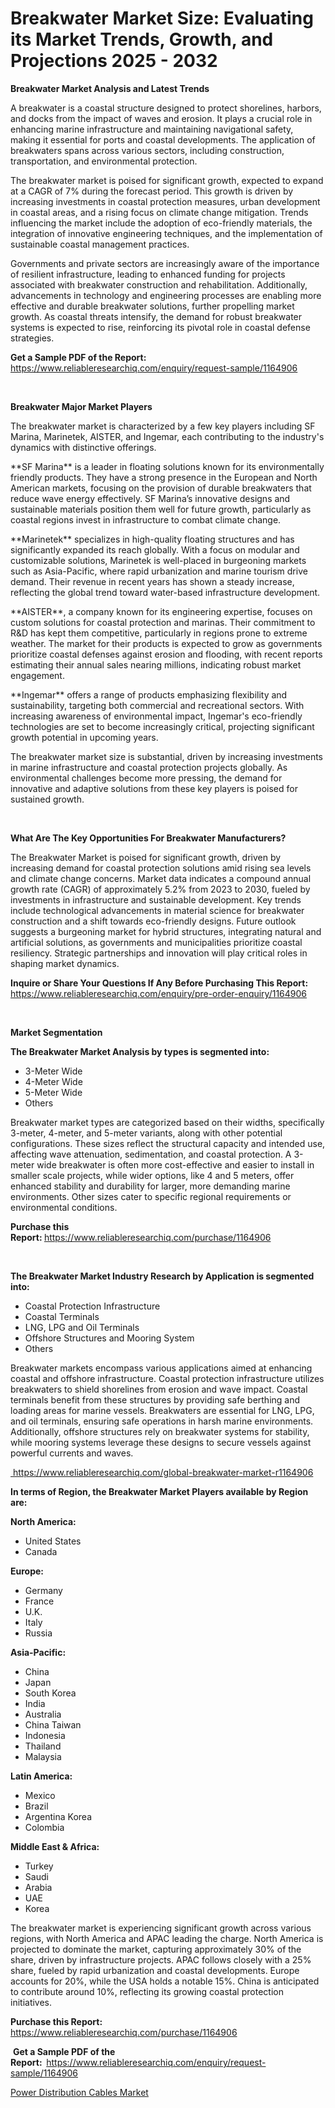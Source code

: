 <p><h1>Breakwater Market Size: Evaluating its Market Trends, Growth, and Projections 2025 - 2032</h1></p><p><strong>Breakwater Market Analysis and Latest Trends</strong></p>
<p><p>A breakwater is a coastal structure designed to protect shorelines, harbors, and docks from the impact of waves and erosion. It plays a crucial role in enhancing marine infrastructure and maintaining navigational safety, making it essential for ports and coastal developments. The application of breakwaters spans across various sectors, including construction, transportation, and environmental protection.</p><p>The breakwater market is poised for significant growth, expected to expand at a CAGR of 7% during the forecast period. This growth is driven by increasing investments in coastal protection measures, urban development in coastal areas, and a rising focus on climate change mitigation. Trends influencing the market include the adoption of eco-friendly materials, the integration of innovative engineering techniques, and the implementation of sustainable coastal management practices. </p><p>Governments and private sectors are increasingly aware of the importance of resilient infrastructure, leading to enhanced funding for projects associated with breakwater construction and rehabilitation. Additionally, advancements in technology and engineering processes are enabling more effective and durable breakwater solutions, further propelling market growth. As coastal threats intensify, the demand for robust breakwater systems is expected to rise, reinforcing its pivotal role in coastal defense strategies.</p></p>
<p><strong>Get a Sample PDF of the Report:&nbsp;</strong> <a href="https://www.reliableresearchiq.com/enquiry/request-sample/1164906?utm_campaign=2927&utm_medium=2&utm_source=Github&utm_content=ia&utm_term=07042025&utm_id=breakwater">https://www.reliableresearchiq.com/enquiry/request-sample/1164906</a></p>
<p>&nbsp;</p>
<p><strong>Breakwater Major Market Players</strong></p>
<p><p>The breakwater market is characterized by a few key players including SF Marina, Marinetek, AISTER, and Ingemar, each contributing to the industry's dynamics with distinctive offerings.</p><p>**SF Marina** is a leader in floating solutions known for its environmentally friendly products. They have a strong presence in the European and North American markets, focusing on the provision of durable breakwaters that reduce wave energy effectively. SF Marina’s innovative designs and sustainable materials position them well for future growth, particularly as coastal regions invest in infrastructure to combat climate change.</p><p>**Marinetek** specializes in high-quality floating structures and has significantly expanded its reach globally. With a focus on modular and customizable solutions, Marinetek is well-placed in burgeoning markets such as Asia-Pacific, where rapid urbanization and marine tourism drive demand. Their revenue in recent years has shown a steady increase, reflecting the global trend toward water-based infrastructure development.</p><p>**AISTER**, a company known for its engineering expertise, focuses on custom solutions for coastal protection and marinas. Their commitment to R&D has kept them competitive, particularly in regions prone to extreme weather. The market for their products is expected to grow as governments prioritize coastal defenses against erosion and flooding, with recent reports estimating their annual sales nearing millions, indicating robust market engagement.</p><p>**Ingemar** offers a range of products emphasizing flexibility and sustainability, targeting both commercial and recreational sectors. With increasing awareness of environmental impact, Ingemar's eco-friendly technologies are set to become increasingly critical, projecting significant growth potential in upcoming years.</p><p>The breakwater market size is substantial, driven by increasing investments in marine infrastructure and coastal protection projects globally. As environmental challenges become more pressing, the demand for innovative and adaptive solutions from these key players is poised for sustained growth.</p></p>
<p>&nbsp;</p>
<p><strong>What Are The Key Opportunities For Breakwater Manufacturers?</strong></p>
<p><p>The Breakwater Market is poised for significant growth, driven by increasing demand for coastal protection solutions amid rising sea levels and climate change concerns. Market data indicates a compound annual growth rate (CAGR) of approximately 5.2% from 2023 to 2030, fueled by investments in infrastructure and sustainable development. Key trends include technological advancements in material science for breakwater construction and a shift towards eco-friendly designs. Future outlook suggests a burgeoning market for hybrid structures, integrating natural and artificial solutions, as governments and municipalities prioritize coastal resiliency. Strategic partnerships and innovation will play critical roles in shaping market dynamics.</p></p>
<p><strong>Inquire or Share Your Questions If Any Before Purchasing This Report:</strong> <a href="https://www.reliableresearchiq.com/enquiry/pre-order-enquiry/1164906?utm_campaign=2927&utm_medium=2&utm_source=Github&utm_content=ia&utm_term=07042025&utm_id=breakwater">https://www.reliableresearchiq.com/enquiry/pre-order-enquiry/1164906</a></p>
<p>&nbsp;</p>
<p><strong>Market Segmentation</strong></p>
<p><strong>The Breakwater Market Analysis by types is segmented into:</strong></p>
<p><ul><li>3-Meter Wide</li><li>4-Meter Wide</li><li>5-Meter Wide</li><li>Others</li></ul></p>
<p><p>Breakwater market types are categorized based on their widths, specifically 3-meter, 4-meter, and 5-meter variants, along with other potential configurations. These sizes reflect the structural capacity and intended use, affecting wave attenuation, sedimentation, and coastal protection. A 3-meter wide breakwater is often more cost-effective and easier to install in smaller scale projects, while wider options, like 4 and 5 meters, offer enhanced stability and durability for larger, more demanding marine environments. Other sizes cater to specific regional requirements or environmental conditions.</p></p>
<p><strong>Purchase this Report:&nbsp;</strong><a href="https://www.reliableresearchiq.com/purchase/1164906?utm_campaign=2927&utm_medium=2&utm_source=Github&utm_content=ia&utm_term=07042025&utm_id=breakwater">https://www.reliableresearchiq.com/purchase/1164906</a></p>
<p>&nbsp;</p>
<p><strong>The Breakwater Market Industry Research by Application is segmented into:</strong></p>
<p><ul><li>Coastal Protection Infrastructure</li><li>Coastal Terminals</li><li>LNG, LPG and Oil Terminals</li><li>Offshore Structures and Mooring System</li><li>Others</li></ul></p>
<p><p>Breakwater markets encompass various applications aimed at enhancing coastal and offshore infrastructure. Coastal protection infrastructure utilizes breakwaters to shield shorelines from erosion and wave impact. Coastal terminals benefit from these structures by providing safe berthing and loading areas for marine vessels. Breakwaters are essential for LNG, LPG, and oil terminals, ensuring safe operations in harsh marine environments. Additionally, offshore structures rely on breakwater systems for stability, while mooring systems leverage these designs to secure vessels against powerful currents and waves.</p></p>
<p><a href="https://www.reliableresearchiq.com/global-breakwater-market-r1164906?utm_campaign=2927&utm_medium=2&utm_source=Github&utm_content=ia&utm_term=07042025&utm_id=breakwater">&nbsp;https://www.reliableresearchiq.com/global-breakwater-market-r1164906</a></p>
<p><strong>In terms of Region, the Breakwater Market Players available by Region are:</strong></p>
<p>
    <p> <strong> North America: </strong>
        <ul>
            <li>United States</li>
            <li>Canada</li>
        </ul>
        </p> 
    <p> <strong> Europe: </strong>
        <ul>
            <li>Germany</li>
            <li>France</li>
            <li>U.K.</li>
            <li>Italy</li>
            <li>Russia</li>
        </ul>
        </p> 
    <p> <strong> Asia-Pacific: </strong>
        <ul>
            <li>China</li>
            <li>Japan</li>
            <li>South Korea</li>
            <li>India</li>
            <li>Australia</li>
            <li>China Taiwan</li>
            <li>Indonesia</li>
            <li>Thailand</li>
            <li>Malaysia</li>
        </ul>
        </p> 
    <p> <strong> Latin America: </strong>
        <ul>
            <li>Mexico</li>
            <li>Brazil</li>
            <li>Argentina Korea</li>
            <li>Colombia</li>
        </ul>
        </p> 
    <p> <strong> Middle East & Africa: </strong>
        <ul>
            <li>Turkey</li>
            <li>Saudi</li>
            <li>Arabia</li>
            <li>UAE</li>
            <li>Korea</li>
        </ul>
    </p>
    </p>
<p><p>The breakwater market is experiencing significant growth across various regions, with North America and APAC leading the charge. North America is projected to dominate the market, capturing approximately 30% of the share, driven by infrastructure projects. APAC follows closely with a 25% share, fueled by rapid urbanization and coastal developments. Europe accounts for 20%, while the USA holds a notable 15%. China is anticipated to contribute around 10%, reflecting its growing coastal protection initiatives.</p></p>
<p><strong>Purchase this Report: </strong><a href="https://www.reliableresearchiq.com/purchase/1164906?utm_campaign=2927&utm_medium=2&utm_source=Github&utm_content=ia&utm_term=07042025&utm_id=breakwater">https://www.reliableresearchiq.com/purchase/1164906</a></p>
<p>&nbsp;<strong>Get a Sample PDF of the Report:&nbsp;&nbsp;</strong><a href="https://www.reliableresearchiq.com/enquiry/request-sample/1164906?utm_campaign=2927&utm_medium=2&utm_source=Github&utm_content=ia&utm_term=07042025&utm_id=breakwater">https://www.reliableresearchiq.com/enquiry/request-sample/1164906</a></p>
<p><strong></strong></p>
<p><p><a href="https://github.com/vilehoaguy/Market-Research-Report-List-1/blob/main/power-distribution-cables-market.md?utm_campaign=2927&utm_medium=2&utm_source=Github&utm_content=ia&utm_term=07042025&utm_id=breakwater">Power Distribution Cables Market</a></p></p>